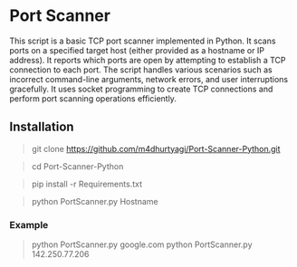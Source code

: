 # Port Scanner

This script is a basic TCP port scanner implemented in Python. It scans ports on a specified target host (either provided as a hostname or IP address). It reports which ports are open by attempting to establish a TCP connection to each port. The script handles various scenarios such as incorrect command-line arguments, network errors, and user interruptions gracefully. It uses socket programming to create TCP connections and perform port scanning operations efficiently.

## Installation

> git clone https://github.com/m4dhurtyagi/Port-Scanner-Python.git

> cd Port-Scanner-Python

> pip install -r Requirements.txt

> python PortScanner.py Hostname

### Example
> python PortScanner.py google.com
> python PortScanner.py 142.250.77.206
